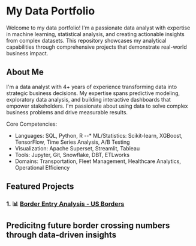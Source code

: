 # **My Data Portfolio**

Welcome to my data portfolio! I'm a passionate data analyst with expertise in machine learning, statistical analysis, and creating actionable insights from complex datasets. This repository showcases my analytical capabilities through comprehensive projects that demonstrate real-world business impact.


## **About Me**

I'm a data analyst with 4+ years of experience transforming data into strategic business decisions. My expertise spans predictive modeling, exploratory data analysis, and building interactive dashboards that empower stakeholders. I'm passionate about using data to solve complex business problems and drive measurable results.

Core Competencies:



* Languages: SQL, Python, R
--* ML/Statistics: Scikit-learn, XGBoost, TensorFlow, Time Series Analysis, A/B Testing
* Visualization: Apache Superset, Streamlit, Tableau
* Tools: Jupyter, Git, Snowflake, DBT, ETLworks
* Domains: Transportation, Fleet Management, Healthcare Analytics, Operational Efficiency


## **Featured Projects**
### **1. 📊 [Border Entry Analysis - US Borders](https://github.com/dawnxchoo/portfolio/blob/main/projects/01_customer_churn_eda)**


## Predicitng future border crossing numbers through data-driven insights

